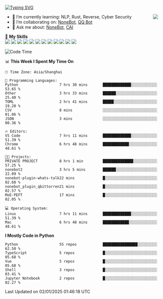 [![Typing SVG](https://readme-typing-svg.herokuapp.com?size=25&duration=2500&color=8C43EA&vCenter=true&width=200&height=40&lines=Hi+there+%F0%9F%91%8B%F0%9F%8F%BB;I'm+yanyongyu)](https://git.io/typing-svg)

<a href="#">
  <img align="right" src="https://github-readme-stats.vercel.app/api?username=yanyongyu&count_private=true&show_icons=true&bg_color=15,f2f7fd,E0EAFC" />
</a>

- 🌱 I’m currently learning: NLP, Rust, Reverse, Cyber Security
- 👯 I’m collaborating on: [NoneBot](https://github.com/nonebot), [QQ Bot](https://github.com/Mrs4s/go-cqhttp)
- 💬 Ask me about: [NoneBot](https://github.com/nonebot), [CAI](https://github.com/cscs181/CAI)

🌟 **My Skills**  
![](https://img.shields.io/badge/-Python-3e74a2?style=flat-square&logo=Python&logoColor=fff)
![](https://img.shields.io/badge/-TypeScript-3178C6?style=flat-square&logo=TypeScript&logoColor=fff)
![](https://img.shields.io/badge/-Vue-4fc08d?style=flat-square&logo=Vue.js&logoColor=fff)
![](https://img.shields.io/badge/-React-2d98ce?style=flat-square&logo=React&logoColor=fff)
![](https://img.shields.io/badge/-FastAPI-009688?style=flat-square&logo=FastAPI&logoColor=fff)
![](https://img.shields.io/badge/-Linux-000000?style=flat-square&logo=Linux&logoColor=fff)
![](https://img.shields.io/badge/-Docker-2496ED?style=flat-square&logo=Docker&logoColor=fff)
![](https://img.shields.io/badge/-Kubernetes-326CE5?style=flat-square&logo=Kubernetes&logoColor=fff)
![](https://img.shields.io/badge/-GitHub%20Actions-2088FF?style=flat-square&logo=GitHubActions&logoColor=fff)
![](https://img.shields.io/badge/-PostgreSQL-4169E1?style=flat-square&logo=PostgreSQL&logoColor=fff)
![](https://img.shields.io/badge/-Redis-DC382D?style=flat-square&logo=Redis&logoColor=fff)
![](https://img.shields.io/badge/-MongoDB-47A248?style=flat-square&logo=MongoDB&logoColor=fff)

<!--START_SECTION:waka-->
![Code Time](http://img.shields.io/badge/Code%20Time-7%2C054%20hrs%2040%20mins-blue)

📊 **This Week I Spent My Time On** 

```text
🕑︎ Time Zone: Asia/Shanghai

💬 Programming Languages: 
Python                   7 hrs 30 mins       █████████████░░░░░░░░░░░░   53.65 % 
Other                    3 hrs 33 mins       ██████░░░░░░░░░░░░░░░░░░░   25.40 % 
TOML                     2 hrs 41 mins       █████░░░░░░░░░░░░░░░░░░░░   19.20 % 
CSV                      8 mins              ░░░░░░░░░░░░░░░░░░░░░░░░░   01.06 % 
JSON                     3 mins              ░░░░░░░░░░░░░░░░░░░░░░░░░   00.36 % 

🔥 Editors: 
VS Code                  7 hrs 11 mins       █████████████░░░░░░░░░░░░   51.39 % 
Chrome                   6 hrs 48 mins       ████████████░░░░░░░░░░░░░   48.61 % 

🐱‍💻 Projects: 
PRIVATE PROJECT          8 hrs 1 min         ██████████████░░░░░░░░░░░   57.25 % 
nonebot2                 3 hrs 5 mins        ██████░░░░░░░░░░░░░░░░░░░   22.09 % 
nonebot-plugin-whats-talk22 mins             █░░░░░░░░░░░░░░░░░░░░░░░░   02.68 % 
nonebot_plugin_qbittorren21 mins             █░░░░░░░░░░░░░░░░░░░░░░░░   02.57 % 
MoE-PEFT                 17 mins             █░░░░░░░░░░░░░░░░░░░░░░░░   02.05 % 

💻 Operating System: 
Linux                    7 hrs 11 mins       █████████████░░░░░░░░░░░░   51.39 % 
Mac                      6 hrs 48 mins       ████████████░░░░░░░░░░░░░   48.61 % 
```

**I Mostly Code in Python** 

```text
Python                   55 repos            ████████████████░░░░░░░░░   62.50 % 
TypeScript               5 repos             █░░░░░░░░░░░░░░░░░░░░░░░░   05.68 % 
Vue                      5 repos             █░░░░░░░░░░░░░░░░░░░░░░░░   05.68 % 
Shell                    3 repos             █░░░░░░░░░░░░░░░░░░░░░░░░   03.41 % 
Jupyter Notebook         2 repos             █░░░░░░░░░░░░░░░░░░░░░░░░   02.27 % 
```




 Last Updated on 02/01/2025 01:46:18 UTC
<!--END_SECTION:waka-->
